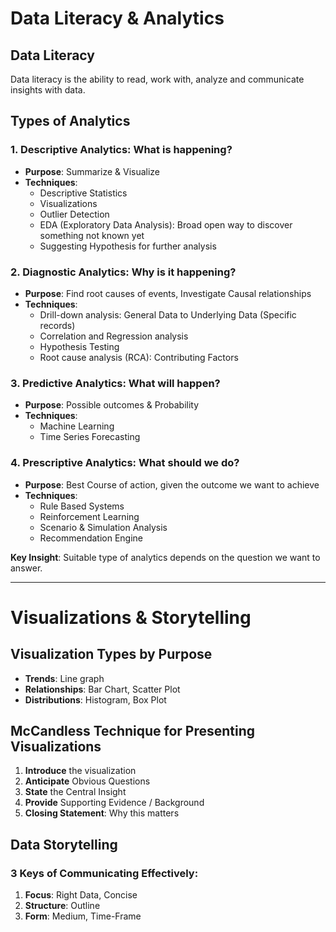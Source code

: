# Data Literacy & Analytics

## Data Literacy
Data literacy is the ability to read, work with, analyze and communicate insights with data.

## Types of Analytics

### 1. Descriptive Analytics: What is happening?
- **Purpose**: Summarize & Visualize
- **Techniques**:
    - Descriptive Statistics
    - Visualizations
    - Outlier Detection
    - EDA (Exploratory Data Analysis): Broad open way to discover something not known yet
    - Suggesting Hypothesis for further analysis

### 2. Diagnostic Analytics: Why is it happening?
- **Purpose**: Find root causes of events, Investigate Causal relationships
- **Techniques**:
    - Drill-down analysis: General Data to Underlying Data (Specific records)
    - Correlation and Regression analysis
    - Hypothesis Testing
    - Root cause analysis (RCA): Contributing Factors

### 3. Predictive Analytics: What will happen?
- **Purpose**: Possible outcomes & Probability
- **Techniques**:
    - Machine Learning
    - Time Series Forecasting

### 4. Prescriptive Analytics: What should we do?
- **Purpose**: Best Course of action, given the outcome we want to achieve
- **Techniques**:
    - Rule Based Systems
    - Reinforcement Learning
    - Scenario & Simulation Analysis
    - Recommendation Engine

**Key Insight**: Suitable type of analytics depends on the question we want to answer.

---

# Visualizations & Storytelling

## Visualization Types by Purpose
- **Trends**: Line graph
- **Relationships**: Bar Chart, Scatter Plot
- **Distributions**: Histogram, Box Plot

## McCandless Technique for Presenting Visualizations
1. **Introduce** the visualization
2. **Anticipate** Obvious Questions
3. **State** the Central Insight
4. **Provide** Supporting Evidence / Background
5. **Closing Statement**: Why this matters

## Data Storytelling
### 3 Keys of Communicating Effectively:
1. **Focus**: Right Data, Concise
2. **Structure**: Outline
3. **Form**: Medium, Time-Frame
